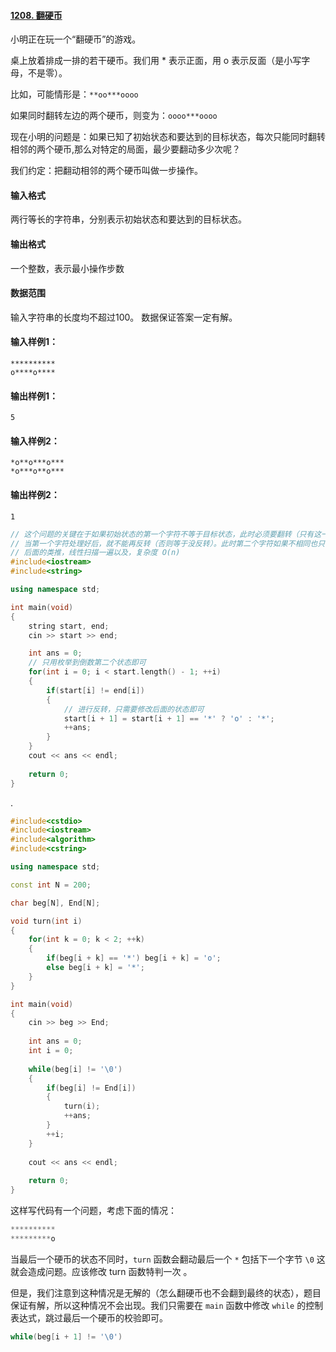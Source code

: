 #### [1208. 翻硬币](https://www.acwing.com/problem/content/1210/)

小明正在玩一个“翻硬币”的游戏。

桌上放着排成一排的若干硬币。我们用 * 表示正面，用 o 表示反面（是小写字母，不是零）。

比如，可能情形是：`**oo***oooo`

如果同时翻转左边的两个硬币，则变为：`oooo***oooo`

现在小明的问题是：如果已知了初始状态和要达到的目标状态，每次只能同时翻转相邻的两个硬币,那么对特定的局面，最少要翻动多少次呢？

我们约定：把翻动相邻的两个硬币叫做一步操作。

#### 输入格式

两行等长的字符串，分别表示初始状态和要达到的目标状态。

#### 输出格式

一个整数，表示最小操作步数

#### 数据范围

输入字符串的长度均不超过100。
数据保证答案一定有解。

#### 输入样例1：

```
**********
o****o****
```

#### 输出样例1：

```
5
```

#### 输入样例2：

```
*o**o***o***
*o***o**o***
```

#### 输出样例2：

```
1
```



```cpp
// 这个问题的关键在于如果初始状态的第一个字符不等于目标状态，此时必须要翻转（只有这一种可能）
// 当第一个字符处理好后，就不能再反转（否则等于没反转）。此时第二个字符如果不相同也只有一种反转方式
// 后面的类推，线性扫描一遍以及，复杂度 O(n)
#include<iostream>
#include<string>

using namespace std;

int main(void)
{
    string start, end;
    cin >> start >> end;

    int ans = 0;
    // 只用枚举到倒数第二个状态即可
    for(int i = 0; i < start.length() - 1; ++i)
    {
        if(start[i] != end[i])
        {
            // 进行反转，只需要修改后面的状态即可
            start[i + 1] = start[i + 1] == '*' ? 'o' : '*';
            ++ans;
        }
    }
    cout << ans << endl;
    
    return 0;
}
```

.

```cpp
#include<cstdio>
#include<iostream>
#include<algorithm>
#include<cstring>

using namespace std;

const int N = 200;

char beg[N], End[N];

void turn(int i)
{
    for(int k = 0; k < 2; ++k)
    {
        if(beg[i + k] == '*') beg[i + k] = 'o';
        else beg[i + k] = '*';
    }
}

int main(void)
{
    cin >> beg >> End;
    
    int ans = 0;
    int i = 0;
    
    while(beg[i] != '\0')
    {
        if(beg[i] != End[i])
        {
            turn(i);
            ++ans;
        }
        ++i;
    }
    
    cout << ans << endl;
    
    return 0;
}
```

这样写代码有一个问题，考虑下面的情况：

```cpp
**********
*********o
```

当最后一个硬币的状态不同时，`turn` 函数会翻动最后一个 `*` 包括下一个字节 `\0` 这就会造成问题。应该修改 turn 函数特判一次 。

但是，我们注意到这种情况是无解的（怎么翻硬币也不会翻到最终的状态），题目保证有解，所以这种情况不会出现。我们只需要在 `main` 函数中修改 `while` 的控制表达式，跳过最后一个硬币的校验即可。

```cpp
while(beg[i + 1] != '\0')
```

